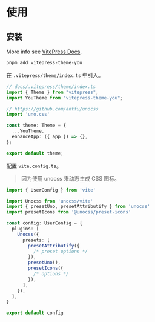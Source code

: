 # 使用

## 安装

More info see [VitePress Docs](https://vitepress.vuejs.org/).

```bash
pnpm add vitepress-theme-you
```

在 `.vitepress/theme/index.ts` 中引入。

```ts
// docs/.vitepress/theme/index.ts
import { Theme } from "vitepress";
import YouTheme from "vitepress-theme-you";

// https://github.com/antfu/unocss
import 'uno.css'

const theme: Theme = {
  ...YouTheme,
  enhanceApp: ({ app }) => {},
};

export default theme;
```

配置 `vite.config.ts`。

> 因为使用 unocss 来动态生成 CSS 图标。

```ts
import { UserConfig } from 'vite'

import Unocss from 'unocss/vite'
import { presetUno, presetAttributify } from 'unocss'
import presetIcons from '@unocss/preset-icons'

const config: UserConfig = {
  plugins: [
    Unocss({
      presets: [
        presetAttributify({
          /* preset options */
        }),
        presetUno(),
        presetIcons({
          /* options */
        }),
      ],
    }),
  ],
}

export default config
```
